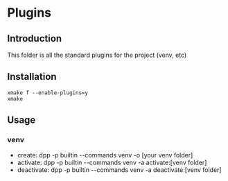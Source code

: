 # Plugins

## Introduction

This folder is all the standard plugins for the project (venv, etc)

## Installation
```
xmake f --enable-plugins=y
xmake
```

## Usage

### venv
- create: dpp -p builtin --commands venv -o [your venv folder]
- activate: dpp -p builtin --commands venv -a activate:[venv folder]
- deactivate: dpp -p builtin --commands venv -a deactivate:[venv folder]